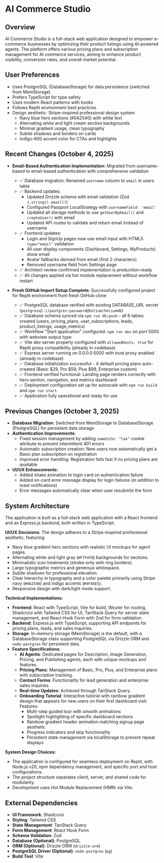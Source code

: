 # AI Commerce Studio

## Overview
AI Commerce Studio is a full-stack web application designed to empower e-commerce businesses by optimizing their product listings using AI-powered agents. The platform offers various pricing plans and subscription management for AI commerce services, aiming to enhance product visibility, conversion rates, and overall market potential.

## User Preferences
- Uses PostgreSQL (DatabaseStorage) for data persistence (switched from MemStorage)
- Prefers TypeScript for type safety
- Uses modern React patterns with hooks
- Follows Replit environment best practices
- Design aesthetic: Stripe-inspired professional design system
  - Navy blue hero sections (#0A2540) with white text
  - Alternating white and light cream section backgrounds
  - Minimal gradient usage, clean typography
  - Subtle shadows and borders on cards
  - Indigo-600 accent color for CTAs and highlights

## Recent Changes (October 4, 2025)
- **Email-Based Authentication Implementation**: Migrated from username-based to email-based authentication with comprehensive validation
  - ✅ Database migration: Renamed `username` column to `email` in users table
  - ✅ Backend updates:
    - Updated Drizzle schema with email validation (Zod `z.string().email()`)
    - Configured Passport LocalStrategy with `usernameField: 'email'`
    - Updated all storage methods to use `getUserByEmail()` and `createUser()` with email
    - Updated API routes to validate and return email instead of username
  - ✅ Frontend updates:
    - Login and SignUp pages now use email input with HTML5 `type="email"` validation
    - All user display components (Dashboard, Settings, MyProducts) show email
    - Avatar fallbacks derived from email (first 2 characters)
    - Removed username field from Settings page
  - ✅ Architect review confirmed implementation is production-ready
  - ✅ All changes applied via hot module replacement without workflow restart

- **Fresh GitHub Import Setup Complete**: Successfully configured project for Replit environment from fresh GitHub clone
  - ✅ PostgreSQL database verified with existing DATABASE_URL secret (`postgresql://postgres:password@helium/heliumdb`)
  - ✅ Database schema synced via `npm run db:push` - all 6 tables created (users, pricing_plans, user_subscriptions, leads, product_listings, usage_metrics)
  - ✅ Workflow "Start application" configured: `npm run dev` on port 5000 with webview output type
  - ✅ Vite dev server properly configured with `allowedHosts: true` for Replit proxy compatibility (already in codebase)
  - ✅ Express server running on 0.0.0.0:5000 with trust proxy enabled (already in codebase)
  - ✅ Database initialization successful - 4 default pricing plans auto-created (Basic $29, Pro $59, Plus $99, Enterprise custom)
  - ✅ Frontend verified functional: Landing page renders correctly with hero section, navigation, and metrics dashboard
  - ✅ Deployment configuration set up for autoscale with `npm run build` and `npm run start`
  - ✅ Application fully operational and ready for use

## Previous Changes (October 3, 2025)
- **Database Migration**: Switched from MemStorage to DatabaseStorage (PostgreSQL) for persistent data storage
- **Authentication Improvements**:
  - Fixed session management by adding `sameSite: "lax"` cookie attribute to prevent intermittent 401 errors
  - Automatic subscription creation: New users now automatically get a Basic plan subscription on registration
  - Improved error handling: Registration fails fast if no pricing plans are available
- **UI/UX Enhancements**:
  - Added shake animation to login card on authentication failure
  - Added on-card error message display for login failures (in addition to toast notifications)
  - Error messages automatically clear when user resubmits the form

## System Architecture
The application is built as a full-stack web application with a React frontend and an Express.js backend, both written in TypeScript.

**UI/UX Decisions:**
The design adheres to a Stripe-inspired professional aesthetic, featuring:
- Navy blue gradient hero sections with realistic UI mockups for agent pages.
- Alternating white and light gray (`#F7F4F0`) backgrounds for sections.
- Minimalistic icon treatments (stroke-only with ring borders).
- Large typographic metrics and generous whitespace.
- Subtle shadows for professional elevation.
- Clear hierarchy in typography and a color palette primarily using Stripe navy (`#0A2540`) and indigo accents (`#4F46E5`).
- Responsive design with dark/light mode support.

**Technical Implementations:**
- **Frontend**: React with TypeScript, Vite for build, Wouter for routing, Shadcn/ui with Tailwind CSS for UI, TanStack Query for server state management, and React Hook Form with Zod for form validation.
- **Backend**: Express.js with TypeScript, supporting API endpoints for pricing plans, leads, and sales inquiries.
- **Storage**: In-memory storage (MemStorage) is the default, with a DatabaseStorage class supporting PostgreSQL via Drizzle ORM and `node-postgres` for persistent data.
- **Feature Specifications**:
    - **AI Agents**: Dedicated pages for Description, Image Generation, Pricing, and Publishing agents, each with unique mockups and features.
    - **Pricing Plans**: Management of Basic, Pro, Plus, and Enterprise plans with subscription tracking.
    - **Contact Forms**: Functionality for lead generation and enterprise sales inquiries.
    - **Real-time Updates**: Achieved through TanStack Query.
    - **Onboarding Tutorial**: Interactive tutorial with rainbow gradient design that appears for new users on their first dashboard visit. Features:
        - Multi-step guided tour with smooth animations
        - Spotlight highlighting of specific dashboard sections
        - Rainbow gradient header animation matching signup page aesthetic
        - Progress indicators and skip functionality
        - Persistent state management via localStorage to prevent repeat displays

**System Design Choices:**
- The application is configured for seamless deployment on Replit, with Node.js v20, npm dependency management, and specific port and host configurations.
- The project structure separates client, server, and shared code for modularity.
- Development uses Hot Module Replacement (HMR) via Vite.

## External Dependencies
- **UI Framework**: Shadcn/ui
- **Styling**: Tailwind CSS
- **State Management**: TanStack Query
- **Form Management**: React Hook Form
- **Schema Validation**: Zod
- **Database (Optional)**: PostgreSQL
- **ORM (Optional)**: Drizzle ORM (`drizzle-orm`)
- **PostgreSQL Driver (Optional)**: `node-postgres` (`pg`)
- **Build Tool**: Vite